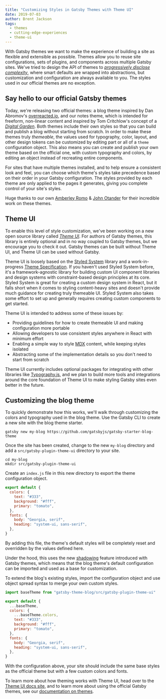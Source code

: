 ```yaml
---
title: "Customizing Styles in Gatsby Themes with Theme UI"
date: 2019-07-03
author: Brent Jackson
tags:
  - themes
  - cutting-edge-experiences
  - theme-ui
---
```


With Gatsby themes we want to make the experience of building a site as flexible and extensible as possible.
Themes allow you to reuse site configurations, sets of plugins, and components across multiple Gatsby sites.
We've tried to design the API of themes to [_progressively disclose complexity_][progressive disclosure],
where smart defaults are wrapped into abstractions, but customization and configuration are always available to you.
The styles used in our official themes are no exception.

## Say hello to our official Gatsby themes

Today, we're releasing two official themes: a blog theme inspired by Dan Abromov's [overreacted.io][], and our notes theme,
which is intended for freeform, non-linear content and inspired by Tom Critchlow's concept of a _[Digital Garden][]_.
Both themes include their own styles so that you can build and publish a blog without starting from scratch.
In order to make these themes truly _themeable_, the values used for typography, color, layout, and other design tokens
can be customized by editing part or all of a `theme` configuration object.
This also means you can create and publish your own theme based on the official one,
with custom typography and colors, by editing an object instead of recreating entire components.

For sites that have multiple themes installed,
and to help ensure a consistent look and feel,
you can choose which theme's styles take precedence based on their order in your Gatsby configuration.
The styles provided by each theme are only applied to the pages it generates,
giving you complete control of your site's styles.

Huge thanks to our own [Amberley Romo][] & [John Otander][] for their incredible work on these themes.

## Theme UI

To enable this level of style customization,
we've been working on a new open source library called _[Theme UI][]_.
For authors of Gatsby themes, this library is entirely optional and in no way coupled to Gatsby themes,
but we encourage you to check it out.
Gatsby themes can be built without Theme UI, and Theme UI can be used without Gatsby.

Theme UI is loosely based on the [Styled System][] library and a work-in-progress [Theme Specification][].
If you haven't used Styled System before, it's a framework-agnostic library for building custom UI component libraries and design systems with constraint-based design principles at its core.
Styled System is great for creating a custom design system in React,
but it falls short when it comes to styling content-heavy sites and doesn't provide much guidance for creating truly themeable UI.
Styled System also takes some effort to set up and generally requires creating custom components to get started.

Theme UI is intended to address some of these issues by:

- Providing guidelines for how to create themeable UI and making configuration more portable
- Allowing developers to use consistent styles anywhere in React with minimum effort
- Enabling a simple way to style [MDX][] content, while keeping styles isolated
- Abstracting some of the implementation details so you don't need to start from scratch

Theme UI currently includes optional packages for integrating with other libraries like [Typography.js][],
and we plan to build more tools and integrations around the core foundation of Theme UI to make styling Gatsby sites even better in the future.

## Customizing the blog theme

To quickly demonstrate how this works,
we'll walk through customizing the colors and typography used in the blog theme.
Use the Gatsby CLI to create a new site with the blog theme starter.

```shell
gatsby new my-blog https://github.com/gatsbyjs/gatsby-starter-blog-theme
```

Once the site has been created, change to the new `my-blog` directory and
add a `src/gatsby-plugin-theme-ui` directory to your site.

```shell
cd my-blog
mkdir src/gatsby-plugin-theme-ui
```

Create an `index.js` file in this new directory to export the theme configuration object.

```js:title=src/gatsby-plugin-theme-ui/index.js
export default {
  colors: {
    text: "#333",
    background: "#fff",
    primary: "tomato",
  },
  fonts: {
    body: "Georgia, serif",
    heading: "system-ui, sans-serif",
  },
}
```

By adding this file, the theme's default styles will be completely reset and overridden by the values defined here.

Under the hood, this uses the new [shadowing][] feature introduced with Gatsby themes,
which means that the blog theme's default configuration can be imported and used as a base for customization.

To extend the blog's existing styles, import the configuration object
and use object spread syntax to merge your own custom styles.

```js:title=src/gatsby-plugin-theme-ui/index.js
import baseTheme from "gatsby-theme-blog/src/gatsby-plugin-theme-ui"

export default {
  ...baseTheme,
  colors: {
    ...baseTheme.colors,
    text: "#333",
    background: "#fff",
    primary: "tomato",
  },
  fonts: {
    body: "Georgia, serif",
    heading: "system-ui, sans-serif",
  },
}
```

With the configuration above, your site should include the same base styles as the official theme
but with a few custom colors and fonts.

To learn more about how theming works with Theme UI, head over to the [Theme UI docs site][theme ui],
and to learn more about using the official Gatsby themes, see our [documentation on themes][theme-docs].

[progressive disclosure]: /docs/gatsby-core-philosophy/#progressively-disclose-complexity

[mdx]: /docs/mdx/

[theme-docs]: /docs/themes/

[shadowing]: /blog/2019-04-29-component-shadowing/

[typography.js]: /docs/typography-js/

[theme ui]: https://theme-ui.com

[overreacted.io]: https://overreacted.io

[digital garden]: https://tomcritchlow.com/2019/02/17/building-digital-garden/

[styled system]: https://styled-system.com

[theme specification]: https://github.com/system-ui/theme-specification

[emotion]: https://emotion.sh/

[amberley romo]: https://mobile.twitter.com/amber1ey

[john otander]: https://mobile.twitter.com/4lpine
